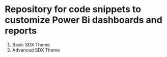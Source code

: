 # Repository for code snippets to customize Power Bi dashboards and reports

1. Basic SDX Theme
2. Advanced SDX Theme
